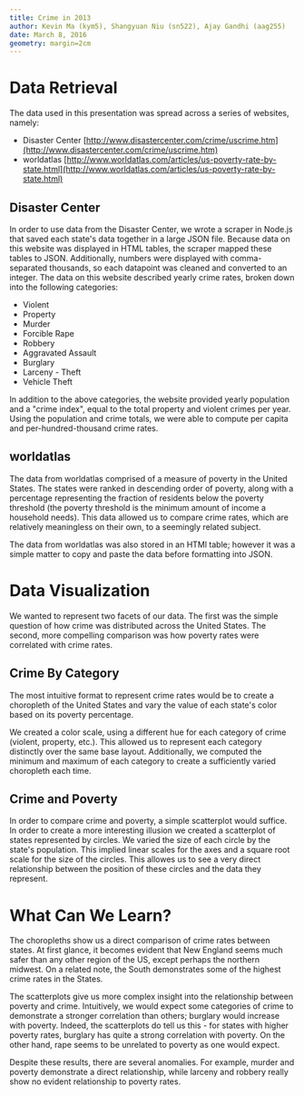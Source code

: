 ```yaml
---
title: Crime in 2013
author: Kevin Ma (kym5), Shangyuan Niu (sn522), Ajay Gandhi (aag255)
date: March 8, 2016
geometry: margin=2cm
---
```


# Data Retrieval

The data used in this presentation was spread across a series of websites,
namely:

* Disaster Center [http://www.disastercenter.com/crime/uscrime.htm](http://www.disastercenter.com/crime/uscrime.htm)
* worldatlas [http://www.worldatlas.com/articles/us-poverty-rate-by-state.html](http://www.worldatlas.com/articles/us-poverty-rate-by-state.html)

## Disaster Center

In order to use data from the Disaster Center, we wrote a scraper in Node.js
that saved each state's data together in a large JSON file. Because data on this
website was displayed in HTML tables, the scraper mapped these tables to JSON.
Additionally, numbers were displayed with comma-separated thousands, so
each datapoint was cleaned and converted to an integer. The data on this website
described yearly crime rates, broken down into the following categories:

* Violent
* Property
* Murder
* Forcible Rape
* Robbery
* Aggravated Assault
* Burglary
* Larceny - Theft
* Vehicle Theft

In addition to the above categories, the website provided yearly population and
a "crime index", equal to the total property and violent crimes per year. Using
the population and crime totals, we were able to compute per capita and
per-hundred-thousand crime rates.

## worldatlas

The data from worldatlas comprised of a measure of poverty in the United States.
The states were ranked in descending order of poverty, along with a percentage
representing the fraction of residents below the poverty threshold (the poverty
threshold is the minimum amount of income a household needs). This data allowed
us to compare crime rates, which are relatively meaningless on their own, to
a seemingly related subject.

The data from worldatlas was also stored in an HTMl table; however it was a
simple matter to copy and paste the data before formatting into JSON.

# Data Visualization

We wanted to represent two facets of our data. The first was the simple question
of how crime was distributed across the United States. The second, more
compelling comparison was how poverty rates were correlated with crime rates.

## Crime By Category

The most intuitive format to represent crime rates would be to create a
choropleth of the United States and vary the value of each state's color based
on its poverty percentage.

We created a color scale, using a different hue for each category of crime
(violent, property, etc.). This allowed us to represent each category distinctly
over the same base layout. Additionally, we computed the minimum and maximum of
each category to create a sufficiently varied choropleth each time.

## Crime and Poverty

In order to compare crime and poverty, a simple scatterplot would suffice. In
order to create a more interesting illusion we created a scatterplot of states
represented by circles. We varied the size of each circle by the state's
population. This implied linear scales for the axes and a square root scale
for the size of the circles. This allowes us to see a very direct relationship
between the position of these circles and the data they represent.

# What Can We Learn?

The choropleths show us a direct comparison of crime rates between states. At
first glance, it becomes evident that New England seems much safer than any
other region of the US, except perhaps the northern midwest. On a related note,
the South demonstrates some of the highest crime rates in the States.

The scatterplots give us more complex insight into the relationship between
poverty and crime. Intuitively, we would expect some categories of crime to
demonstrate a stronger correlation than others; burglary would increase with
poverty. Indeed, the scatterplots do tell us this - for states with higher
poverty rates, burglary has quite a strong correlation with poverty. On the
other hand, rape seems to be unrelated to poverty as one would expect.

Despite these results, there are several anomalies. For example, murder and
poverty demonstrate a direct relationship, while larceny and robbery really
show no evident relationship to poverty rates.

